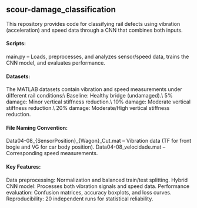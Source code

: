 ## scour-damage_classification

This repository provides code for classifying rail defects using vibration (acceleration) and speed data through a CNN that combines both inputs.

#### Scripts:

main.py – Loads, preprocesses, and analyzes sensor/speed data, trains the CNN model, and evaluates performance.

#### Datasets:
The MATLAB datasets contain vibration and speed measurements under different rail conditions:\\
Baseline: Healthy bridge (undamaged).\\
5% damage: Minor vertical stiffness reduction.\\
10% damage: Moderate vertical stiffness reduction.\\
20% damage: Moderate/High vertical stiffness reduction.

#### File Naming Convention:
Data04-08_{SensorPosition}_{Wagon}_Cut.mat – Vibration data (TF for front bogie and VG for car body position).
Data04-08_velocidade.mat – Corresponding speed measurements.

#### Key Features:

Data preprocessing: Normalization and balanced train/test splitting.
Hybrid CNN model: Processes both vibration signals and speed data.
Performance evaluation: Confusion matrices, accuracy boxplots, and loss curves.
Reproducibility: 20 independent runs for statistical reliability.
